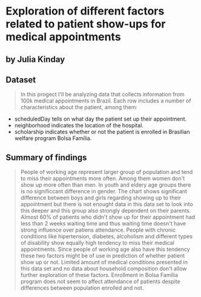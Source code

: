 # Exploration of different factors related to patient show-ups for medical appointments
## by Julia Kinday


## Dataset

> In this progect I'll be analyzing data that collects information from 100k medical appointments in Brazil. Each row includes a number of characteristics about the patient, among them: 
- scheduledDay tells on what day the patient set up their appointment.
- neighborhood indicates the location of the hospital.
- scholarship indicates whether or not the patient is enrolled in Brasilian welfare program Bolsa Família.

## Summary of findings

> People of working age represent larger group of population and tend to miss their appointments more often. Among them women don't show up more often than men. In youth and eldery age groups there is no significcant difference in gender. The chart shows significant difference between boys and girls regarding showing up to their appointment but there is not enought data in this data set to look into this deeper and this group also strongly dependent on their parents.
> Almost 60% of patients who didn't show up for their appointment had less than 2 weeks waiting time and thus waiting time doesn't have strong influence over patiens attendance.
> People with chronic conditions like hipertension, diabetes, alcoholism and different types of disability show equally high tendency to miss their medical appointments. Since people of working age also have this tendency these two factors might be of use in prediction of whether patient show up or not. Limited amount of medical conditions presented in this data set and no data about household composition don't allow further exploration of these factors.
> Enrollment in Bolsa Família program does not seem to affect attendance of patients despite differences between population enrolled and not.

